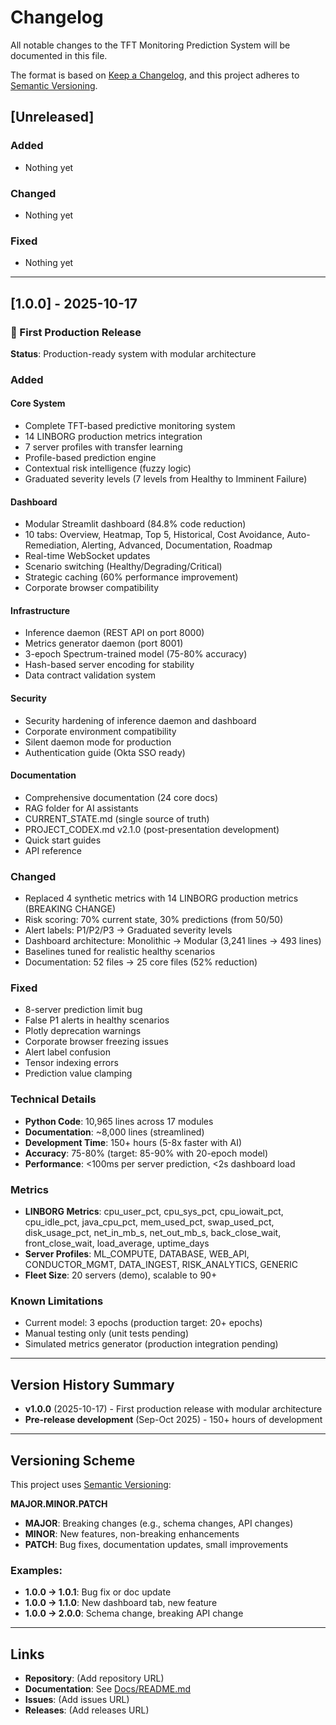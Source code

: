 # Changelog

All notable changes to the TFT Monitoring Prediction System will be documented in this file.

The format is based on [Keep a Changelog](https://keepachangelog.com/en/1.0.0/),
and this project adheres to [Semantic Versioning](https://semver.org/spec/v2.0.0.html).

## [Unreleased]

### Added
- Nothing yet

### Changed
- Nothing yet

### Fixed
- Nothing yet

---

## [1.0.0] - 2025-10-17

### 🎉 First Production Release

**Status**: Production-ready system with modular architecture

### Added

#### Core System
- Complete TFT-based predictive monitoring system
- 14 LINBORG production metrics integration
- 7 server profiles with transfer learning
- Profile-based prediction engine
- Contextual risk intelligence (fuzzy logic)
- Graduated severity levels (7 levels from Healthy to Imminent Failure)

#### Dashboard
- Modular Streamlit dashboard (84.8% code reduction)
- 10 tabs: Overview, Heatmap, Top 5, Historical, Cost Avoidance, Auto-Remediation, Alerting, Advanced, Documentation, Roadmap
- Real-time WebSocket updates
- Scenario switching (Healthy/Degrading/Critical)
- Strategic caching (60% performance improvement)
- Corporate browser compatibility

#### Infrastructure
- Inference daemon (REST API on port 8000)
- Metrics generator daemon (port 8001)
- 3-epoch Spectrum-trained model (75-80% accuracy)
- Hash-based server encoding for stability
- Data contract validation system

#### Security
- Security hardening of inference daemon and dashboard
- Corporate environment compatibility
- Silent daemon mode for production
- Authentication guide (Okta SSO ready)

#### Documentation
- Comprehensive documentation (24 core docs)
- RAG folder for AI assistants
- CURRENT_STATE.md (single source of truth)
- PROJECT_CODEX.md v2.1.0 (post-presentation development)
- Quick start guides
- API reference

### Changed
- Replaced 4 synthetic metrics with 14 LINBORG production metrics (BREAKING CHANGE)
- Risk scoring: 70% current state, 30% predictions (from 50/50)
- Alert labels: P1/P2/P3 → Graduated severity levels
- Dashboard architecture: Monolithic → Modular (3,241 lines → 493 lines)
- Baselines tuned for realistic healthy scenarios
- Documentation: 52 files → 25 core files (52% reduction)

### Fixed
- 8-server prediction limit bug
- False P1 alerts in healthy scenarios
- Plotly deprecation warnings
- Corporate browser freezing issues
- Alert label confusion
- Tensor indexing errors
- Prediction value clamping

### Technical Details
- **Python Code**: 10,965 lines across 17 modules
- **Documentation**: ~8,000 lines (streamlined)
- **Development Time**: 150+ hours (5-8x faster with AI)
- **Accuracy**: 75-80% (target: 85-90% with 20-epoch model)
- **Performance**: <100ms per server prediction, <2s dashboard load

### Metrics
- **LINBORG Metrics**: cpu_user_pct, cpu_sys_pct, cpu_iowait_pct, cpu_idle_pct, java_cpu_pct, mem_used_pct, swap_used_pct, disk_usage_pct, net_in_mb_s, net_out_mb_s, back_close_wait, front_close_wait, load_average, uptime_days
- **Server Profiles**: ML_COMPUTE, DATABASE, WEB_API, CONDUCTOR_MGMT, DATA_INGEST, RISK_ANALYTICS, GENERIC
- **Fleet Size**: 20 servers (demo), scalable to 90+

### Known Limitations
- Current model: 3 epochs (production target: 20+ epochs)
- Manual testing only (unit tests pending)
- Simulated metrics generator (production integration pending)

---

## Version History Summary

- **v1.0.0** (2025-10-17) - First production release with modular architecture
- **Pre-release development** (Sep-Oct 2025) - 150+ hours of development

---

## Versioning Scheme

This project uses [Semantic Versioning](https://semver.org/):

**MAJOR.MINOR.PATCH**

- **MAJOR**: Breaking changes (e.g., schema changes, API changes)
- **MINOR**: New features, non-breaking enhancements
- **PATCH**: Bug fixes, documentation updates, small improvements

### Examples:
- **1.0.0 → 1.0.1**: Bug fix or doc update
- **1.0.0 → 1.1.0**: New dashboard tab, new feature
- **1.0.0 → 2.0.0**: Schema change, breaking API change

---

## Links

- **Repository**: (Add repository URL)
- **Documentation**: See [Docs/README.md](Docs/README.md)
- **Issues**: (Add issues URL)
- **Releases**: (Add releases URL)
